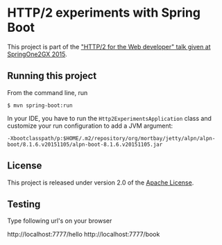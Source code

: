 # HTTP/2 experiments with Spring Boot

This project is part of the ["HTTP/2 for the Web developer" talk given at SpringOne2GX 2015](https://2015.event.springone2gx.com/schedule/sessions/http_2_for_the_web_developer.html).

## Running this project

From the command line, run

    $ mvn spring-boot:run

In your IDE, you have to run the `Http2ExperimentsApplication` class and customize your run configuration to add a JVM argument:

    -Xbootclasspath/p:$HOME/.m2/repository/org/mortbay/jetty/alpn/alpn-boot/8.1.6.v20151105/alpn-boot-8.1.6.v20151105.jar

## License
This project is released under version 2.0 of the [Apache License](http://www.apache.org/licenses/LICENSE-2.0).

## Testing

Type following url's on your browser

http://localhost:7777/hello
http://localhost:7777/book